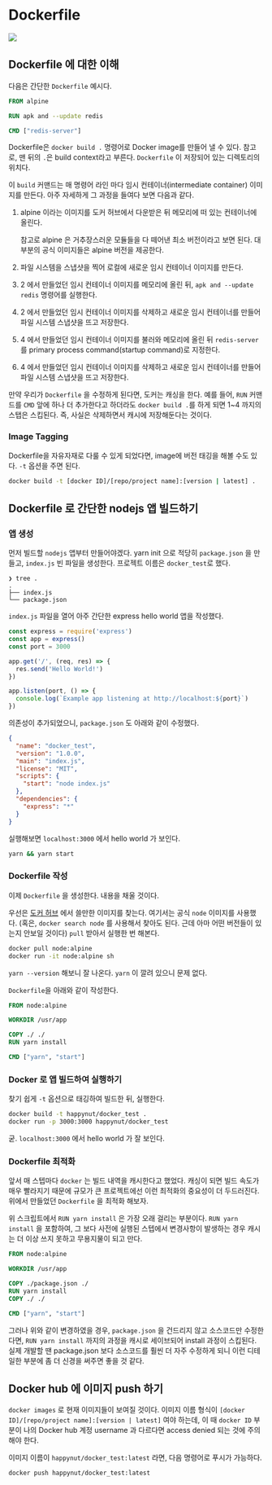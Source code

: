 # Dockerfile

![](https://blog.kakaocdn.net/dn/cpHQsb/btqD2FXLMtq/kB8gkF36DSJAgC4RIX4GaK/img.png)

## Dockerfile 에 대한 이해

다음은 간단한 `Dockerfile` 예시다.

```dockerfile
FROM alpine

RUN apk and --update redis

CMD ["redis-server"]
```

Dockerfile은 `docker build .` 명령어로 Docker image를 만들어 낼 수 있다. 참고로, 맨 뒤의 `.`은 build context라고 부른다.
`Dockerfile` 이 저장되어 있는 디렉토리의 위치다.

이 `build` 커맨드는 매 명령어 라인 마다 임시 컨테이너(intermediate container) 이미지를 만든다. 아주 자세하게 그 과정을 들여다 보면 다음과 같다.

1. alpine 이라는 이미지를 도커 허브에서 다운받은 뒤 메모리에 떠 있는 컨테이너에 올린다.
    
    참고로 alpine 은 거추장스러운 모듈들을 다 떼어낸 최소 버전이라고 보면 된다. 대부분의 공식 이미지들은 alpine 버전을 제공한다.

2. 파일 시스템을 스냅샷을 찍어 로컬에 새로운 임시 컨테이너 이미지를 만든다.
3. 2 에서 만들었던 임시 컨테이너 이미지를 메모리에 올린 뒤, `apk and --update redis` 명령어를 실행한다.
4. 2 에서 만들었던 임시 컨테이너 이미지를 삭제하고 새로운 임시 컨테이너를 만들어 파일 시스템 스냅샷을 뜨고 저장한다.
5. 4 에서 만들었던 임시 컨테이너 이미지를 불러와 메모리에 올린 뒤 `redis-server`를 primary process command(startup command)로 지정한다.
6. 4 에서 만들었던 임시 컨테이너 이미지를 삭제하고 새로운 임시 컨테이너를 만들어 파일 시스템 스냅샷을 뜨고 저장한다.

만약 우리가 `Dockerfile` 을 수정하게 된다면, 도커는 캐싱을 한다. 예를 들어, `RUN` 커맨드를 `CMD` 앞에 하나 더 추가한다고 하더라도
`docker build .`를 하게 되면 1~4 까지의 스탭은 스킵된다. 즉, 사실은 삭제하면서 캐시에 저장해둔다는 것이다.   

### Image Tagging

Dockerfile을 자유자재로 다룰 수 있게 되었다면, image에 버전 태깅을 해볼 수도 있다. `-t` 옵션을 주면 된다.

```bash
docker build -t [docker ID]/[repo/project name]:[version | latest] .
```

## Dockerfile 로 간단한 nodejs 앱 빌드하기

### 앱 생성

먼저 빌드할 `nodejs` 앱부터 만들어야겠다. yarn init 으로 적당히 `package.json` 을 만들고,
`index.js` 빈 파일을 생성한다. 프로젝트 이름은 `docker_test`로 했다.

```
❯ tree .
.
├── index.js
└── package.json
```

`index.js` 파일을 열어 아주 간단한 express hello world 앱을 작성했다.

```javascript
const express = require('express')
const app = express()
const port = 3000

app.get('/', (req, res) => {
  res.send('Hello World!')
})

app.listen(port, () => {
  console.log(`Example app listening at http://localhost:${port}`)
})
```

의존성이 추가되었으니, `package.json` 도 아래와 같이 수정했다.

```json
{
  "name": "docker_test",
  "version": "1.0.0",
  "main": "index.js",
  "license": "MIT",
  "scripts": {
    "start": "node index.js"
  },
  "dependencies": {
    "express": "*"
  }
}
```

실행해보면 `localhost:3000` 에서 hello world 가 보인다.

```bash
yarn && yarn start
```

### Dockerfile 작성

이제 `Dockerfile` 을 생성한다. 내용을 채울 것이다.

우선은 [도커 허브](https://hub.docker.com/) 에서 쓸만한 이미지를 찾는다. 여기서는 공식 `node` 이미지를 사용했다.
(혹은, `docker search node` 를 사용해서 찾아도 된다. 근데 아마 어떤 버전들이 있는지 안보일 것이다)
`pull` 받아서 실행한 번 해본다.

```bash
docker pull node:alpine
docker run -it node:alpine sh
```

`yarn --version` 해보니 잘 나온다. `yarn` 이 깔려 있으니 문제 없다.

`Dockerfile`을 아래와 같이 작성한다.

```dockerfile
FROM node:alpine

WORKDIR /usr/app

COPY ./ ./
RUN yarn install

CMD ["yarn", "start"]
```

### Docker 로 앱 빌드하여 실행하기

찾기 쉽게 `-t` 옵션으로 태깅하여 빌드한 뒤, 실행한다. 

```bash
docker build -t happynut/docker_test .
docker run -p 3000:3000 happynut/docker_test
```

굳. `localhost:3000` 에서 hello world 가 잘 보인다.

### Dockerfile 최적화

앞서 매 스텝마다 `docker` 는 빌드 내역을 캐시한다고 했었다. 캐싱이 되면 빌드 속도가 매우 빨라지기 때문에 규모가 큰 프로젝트에선
이런 최적화의 중요성이 더 두드러진다. 위에서 만들었던 `Dockerfile` 을 최적화 해보자.

위 스크립트에서 `RUN yarn install` 은 가장 오래 걸리는 부분이다. `RUN yarn install` 을 포함하여, 그 보다 사전에 실행된
스텝에서 변경사항이 발생하는 경우 캐시는 더 이상 쓰지 못하고 무용지물이 되고 만다.

```dockerfile
FROM node:alpine

WORKDIR /usr/app

COPY ./package.json ./
RUN yarn install
COPY ./ ./

CMD ["yarn", "start"]
```

그러나 위와 같이 변경하였을 경우, `package.json` 을 건드리지 않고 소스코드만 수정한다면, `RUN yarn install` 까지의 과정을
캐시로 세이브되어 install 과정이 스킵된다. 실제 개발할 땐 package.json 보다 소스코드를 훨씬 더 자주 수정하게 되니 이런
디테일한 부분에 좀 더 신경을 써주면 좋을 것 같다. 

## Docker hub 에 이미지 push 하기

`docker images` 로 현재 이미지들이 보여질 것이다. 이미지 이름 형식이 `[docker ID]/[repo/project name]:[version | latest]` 여야 하는데,
이 때 `docker ID` 부분이 나의 Docker hub 계정 username 과 다르다면 access denied 되는 것에 주의해야 한다.

이미지 이름이 `happynut/docker_test:latest` 라면, 다음 명령어로 푸시가 가능하다.

```bash
docker push happynut/docker_test:latest
```
